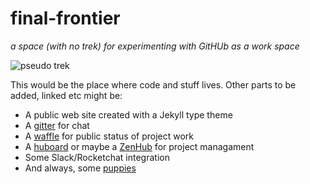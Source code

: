 # final-frontier
*a space (with no trek) for experimenting with GitHUb as a work space*

![pseudo trek](https://upload.wikimedia.org/wikipedia/commons/f/f4/Star_Trek_uniforms.jpg "not quite trek")


This would be the place where code and stuff lives. Other parts to be added, linked etc might be:

* A public web site created with a Jekyll type theme
* A [gitter](https://gitter.im/) for chat
* A [waffle](https://waffle.io/) for public status of project work
* A [huboard](https://huboard.com/) or maybe a [ZenHub](https://www.zenhub.io/) for project managament
* Some Slack/Rocketchat integration
* And always, some [puppies](http://openpuppies.com)
